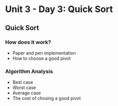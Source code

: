 # Unit 3 - Day 3: Quick Sort

## Quick Sort

### How does it work?
  * Paper and pen implementation
  * How to choose a good pivot

### Algorithm Analysis
  * Best case
  * Worst case
  * Average case
  * The cost of chosing a good pivot
